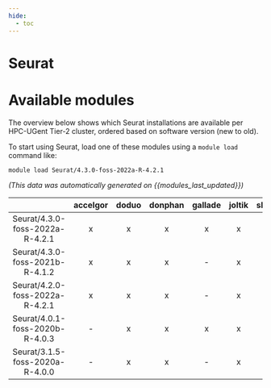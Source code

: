 ```yaml
---
hide:
  - toc
---
```


Seurat
======

# Available modules


The overview below shows which Seurat installations are available per HPC-UGent Tier-2 cluster, ordered based on software version (new to old).

To start using Seurat, load one of these modules using a `module load` command like:

```shell
module load Seurat/4.3.0-foss-2022a-R-4.2.1
```

*(This data was automatically generated on {{modules_last_updated}})*  

| |accelgor|doduo|donphan|gallade|joltik|shinx|skitty|
| :---: | :---: | :---: | :---: | :---: | :---: | :---: | :---: |
|Seurat/4.3.0-foss-2022a-R-4.2.1|x|x|x|x|x|-|-|
|Seurat/4.3.0-foss-2021b-R-4.1.2|x|x|x|-|x|-|-|
|Seurat/4.2.0-foss-2022a-R-4.2.1|x|x|x|-|x|-|-|
|Seurat/4.0.1-foss-2020b-R-4.0.3|-|x|x|x|x|-|-|
|Seurat/3.1.5-foss-2020a-R-4.0.0|-|x|x|-|x|-|-|
